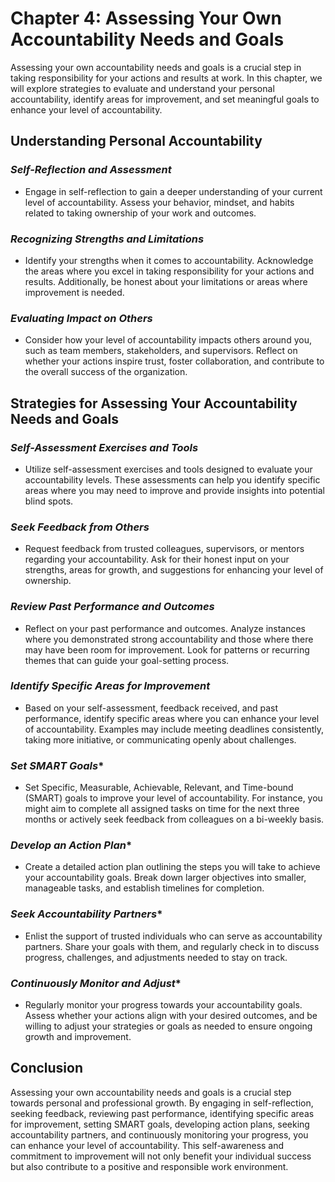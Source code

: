 Chapter 4: Assessing Your Own Accountability Needs and Goals
============================================================

Assessing your own accountability needs and goals is a crucial step in taking responsibility for your actions and results at work. In this chapter, we will explore strategies to evaluate and understand your personal accountability, identify areas for improvement, and set meaningful goals to enhance your level of accountability.

**Understanding Personal Accountability**
-----------------------------------------

### *Self-Reflection and Assessment*

* Engage in self-reflection to gain a deeper understanding of your current level of accountability. Assess your behavior, mindset, and habits related to taking ownership of your work and outcomes.

### *Recognizing Strengths and Limitations*

* Identify your strengths when it comes to accountability. Acknowledge the areas where you excel in taking responsibility for your actions and results. Additionally, be honest about your limitations or areas where improvement is needed.

### *Evaluating Impact on Others*

* Consider how your level of accountability impacts others around you, such as team members, stakeholders, and supervisors. Reflect on whether your actions inspire trust, foster collaboration, and contribute to the overall success of the organization.

**Strategies for Assessing Your Accountability Needs and Goals**
----------------------------------------------------------------

### *Self-Assessment Exercises and Tools*

* Utilize self-assessment exercises and tools designed to evaluate your accountability levels. These assessments can help you identify specific areas where you may need to improve and provide insights into potential blind spots.

### *Seek Feedback from Others*

* Request feedback from trusted colleagues, supervisors, or mentors regarding your accountability. Ask for their honest input on your strengths, areas for growth, and suggestions for enhancing your level of ownership.

### *Review Past Performance and Outcomes*

* Reflect on your past performance and outcomes. Analyze instances where you demonstrated strong accountability and those where there may have been room for improvement. Look for patterns or recurring themes that can guide your goal-setting process.

### *Identify Specific Areas for Improvement*

* Based on your self-assessment, feedback received, and past performance, identify specific areas where you can enhance your level of accountability. Examples may include meeting deadlines consistently, taking more initiative, or communicating openly about challenges.

### *Set SMART Goals*\*

* Set Specific, Measurable, Achievable, Relevant, and Time-bound (SMART) goals to improve your level of accountability. For instance, you might aim to complete all assigned tasks on time for the next three months or actively seek feedback from colleagues on a bi-weekly basis.

### *Develop an Action Plan*\*

* Create a detailed action plan outlining the steps you will take to achieve your accountability goals. Break down larger objectives into smaller, manageable tasks, and establish timelines for completion.

### *Seek Accountability Partners*\*

* Enlist the support of trusted individuals who can serve as accountability partners. Share your goals with them, and regularly check in to discuss progress, challenges, and adjustments needed to stay on track.

### *Continuously Monitor and Adjust*\*

* Regularly monitor your progress towards your accountability goals. Assess whether your actions align with your desired outcomes, and be willing to adjust your strategies or goals as needed to ensure ongoing growth and improvement.

**Conclusion**
--------------

Assessing your own accountability needs and goals is a crucial step towards personal and professional growth. By engaging in self-reflection, seeking feedback, reviewing past performance, identifying specific areas for improvement, setting SMART goals, developing action plans, seeking accountability partners, and continuously monitoring your progress, you can enhance your level of accountability. This self-awareness and commitment to improvement will not only benefit your individual success but also contribute to a positive and responsible work environment.
